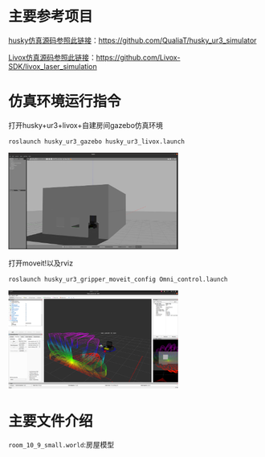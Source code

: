 

# 主要参考项目

[husky仿真源码参照此链接](https://github.com/QualiaT/husky_ur3_simulator)：https://github.com/QualiaT/husky_ur3_simulator

[Livox仿真源码参照此链接](https://github.com/Livox-SDK/livox_laser_simulation)：https://github.com/Livox-SDK/livox_laser_simulation

# 仿真环境运行指令

打开husky+ur3+livox+自建房间gazebo仿真环境

```bash
roslaunch husky_ur3_gazebo husky_ur3_livox.launch
```

<img src="assets/image-20240406113107319.png" alt="image-20240406113107319" style="zoom: 33%;" />

打开moveit!以及rviz

```bash
roslaunch husky_ur3_gripper_moveit_config Omni_control.launch
```

<img src="assets/image-20240406113246618.png" alt="image-20240406113246618" style="zoom:33%;" />

# 主要文件介绍

`room_10_9_small.world`:房屋模型
